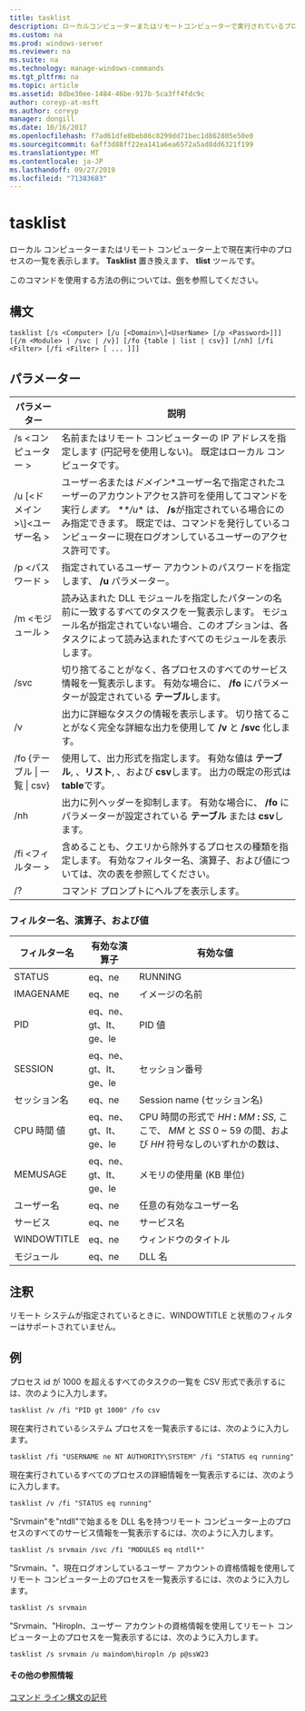 ```yaml
---
title: tasklist
description: ローカルコンピューターまたはリモートコンピューターで実行されているプロセスの一覧を表示する方法について説明します。
ms.custom: na
ms.prod: windows-server
ms.reviewer: na
ms.suite: na
ms.technology: manage-windows-commands
ms.tgt_pltfrm: na
ms.topic: article
ms.assetid: 8dbe30ee-1484-46be-917b-5ca3ff4fdc9c
author: coreyp-at-msft
ms.author: coreyp
manager: dongill
ms.date: 10/16/2017
ms.openlocfilehash: f7ad61dfe8beb86c8299dd71bec1d862805e50e0
ms.sourcegitcommit: 6aff3d88ff22ea141a6ea6572a5ad8dd6321f199
ms.translationtype: MT
ms.contentlocale: ja-JP
ms.lasthandoff: 09/27/2019
ms.locfileid: "71383683"
---
```

# <a name="tasklist"></a>tasklist

ローカル コンピューターまたはリモート コンピューター上で現在実行中のプロセスの一覧を表示します。 **Tasklist** 置き換えます、 **tlist** ツールです。

このコマンドを使用する方法の例については、[例](#BKMK_examples)を参照してください。

## <a name="syntax"></a>構文

```
tasklist [/s <Computer> [/u [<Domain>\]<UserName> [/p <Password>]]] [{/m <Module> | /svc | /v}] [/fo {table | list | csv}] [/nh] [/fi <Filter> [/fi <Filter> [ ... ]]]
```

## <a name="parameters"></a>パラメーター

|          パラメーター           |                                                                                                                                            説明                                                                                                                                             |
|------------------------------|----------------------------------------------------------------------------------------------------------------------------------------------------------------------------------------------------------------------------------------------------------------------------------------------------|
|        /s \<コンピューター >        |                                                                                         名前またはリモート コンピューターの IP アドレスを指定します (円記号を使用しない)。 既定はローカル コンピュータです。                                                                                         |
| /u [\<ドメイン >\\\]\<ユーザー名 > | ユーザー*名*または*ドメイン*\*ユーザー名で指定されたユーザーのアカウントアクセス許可を使用してコマンドを実行<em>します。 \*\*/u</em>\* は、 **/s**が指定されている場合にのみ指定できます。 既定では、コマンドを発行しているコンピューターに現在ログオンしているユーザーのアクセス許可です。 |
|        /p \<パスワード >        |                                                                                                       指定されているユーザー アカウントのパスワードを指定します、 **/u** パラメーター。                                                                                                        |
|         /m \<モジュール >         |                                                               読み込まれた DLL モジュールを指定したパターンの名前に一致するすべてのタスクを一覧表示します。 モジュール名が指定されていない場合、このオプションは、各タスクによって読み込まれたすべてのモジュールを表示します。                                                                |
|             /svc             |                                                                                    切り捨てることがなく、各プロセスのすべてのサービス情報を一覧表示します。 有効な場合に、 **/fo** にパラメーターが設定されている **テーブル**します。                                                                                    |
|              /v              |                                                                                 出力に詳細なタスクの情報を表示します。 切り捨てることがなく完全な詳細な出力を使用して **/v** と **/svc** 化します。                                                                                 |
|  /fo {テーブル \| 一覧 \| csv}  |                                                                             使用して、出力形式を指定します。 有効な値は **テーブル**, 、**リスト**, 、および **csv**します。 出力の既定の形式は**table**です。                                                                             |
|             /nh              |                                                                                             出力に列ヘッダーを抑制します。 有効な場合に、 **/fo** にパラメーターが設定されている **テーブル** または **csv**します。                                                                                              |
|        /fi \<フィルター >         |                                                                          含めることも、クエリから除外するプロセスの種類を指定します。 有効なフィルター名、演算子、および値については、次の表を参照してください。                                                                          |
|              /?              |                                                                                                                                コマンド プロンプトにヘルプを表示します。                                                                                                                                |

### <a name="filter-names-operators-and-values"></a>フィルター名、演算子、および値

| フィルター名 |    有効な演算子     |                                                                 有効な値                                                                 |
|-------------|------------------------|----------------------------------------------------------------------------------------------------------------------------------------------|
|   STATUS    |         eq、ne         |                                                                   RUNNING                                                                    |
|  IMAGENAME  |         eq、ne         |                                                                  イメージの名前                                                                  |
|     PID     | eq、ne、gt、lt、ge、le |                                                                  PID 値                                                                   |
|   SESSION   | eq、ne、gt、lt、ge、le |                                                                セッション番号                                                                |
| セッション名 |         eq、ne         |                                                                 Session name (セッション名)                                                                 |
|   CPU 時間 値   | eq、ne、gt、lt、ge、le | CPU 時間の形式で <em>HH</em> **:** <em>MM</em> **:** <em>SS</em>, ここで、 *MM* と *SS* 0 ~ 59 の間、および *HH* 符号なしのいずれかの数は、 |
|  MEMUSAGE   | eq、ne、gt、lt、ge、le |                                                              メモリの使用量 (KB 単位)                                                              |
|  ユーザー名   |         eq、ne         |                                                             任意の有効なユーザー名                                                              |
|  サービス   |         eq、ne         |                                                                 サービス名                                                                 |
| WINDOWTITLE |         eq、ne         |                                                                 ウィンドウのタイトル                                                                 |
|   モジュール   |         eq、ne         |                                                                   DLL 名                                                                   |

## <a name="remarks"></a>注釈

リモート システムが指定されているときに、WINDOWTITLE と状態のフィルターはサポートされていません。

## <a name="BKMK_examples"></a>例

プロセス id が 1000 を超えるすべてのタスクの一覧を CSV 形式で表示するには、次のように入力します。
```
tasklist /v /fi "PID gt 1000" /fo csv
```
現在実行されているシステム プロセスを一覧表示するには、次のように入力します。
```
tasklist /fi "USERNAME ne NT AUTHORITY\SYSTEM" /fi "STATUS eq running"
```
現在実行されているすべてのプロセスの詳細情報を一覧表示するには、次のように入力します。
```
tasklist /v /fi "STATUS eq running"
```
"Srvmain"を"ntdll"で始まるを DLL 名を持つリモート コンピューター上のプロセスのすべてのサービス情報を一覧表示するには、次のように入力します。
```
tasklist /s srvmain /svc /fi "MODULES eq ntdll*"
```
"Srvmain、"、現在ログオンしているユーザー アカウントの資格情報を使用してリモート コンピューター上のプロセスを一覧表示するには、次のように入力します。
```
tasklist /s srvmain 
```
"Srvmain、"Hiropln、ユーザー アカウントの資格情報を使用してリモート コンピューター上のプロセスを一覧表示するには、次のように入力します。
```
tasklist /s srvmain /u maindom\hiropln /p p@ssW23
```

#### <a name="additional-references"></a>その他の参照情報

[コマンド ライン構文の記号](command-line-syntax-key.md)